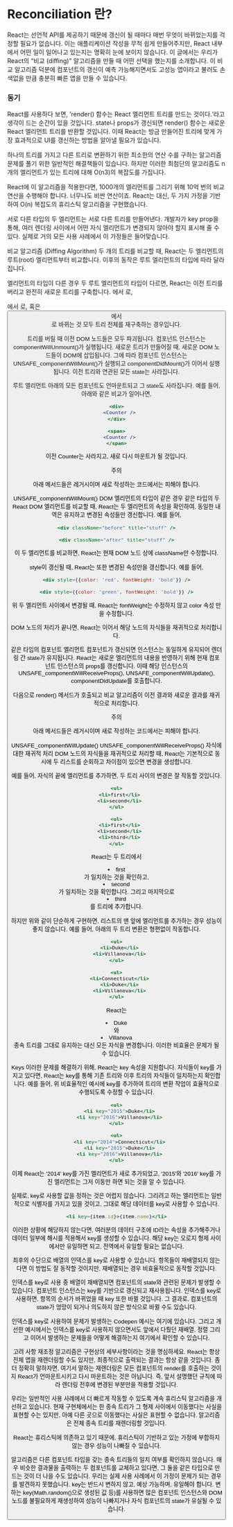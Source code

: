 # Reconciliation 란?

React는 선언적 API를 제공하기 때문에 갱신이 될 때마다 매번 무엇이 바뀌었는지를 걱정할 필요가 없습니다. 이는 애플리케이션 작성을 무척 쉽게 만들어주지만, React 내부에서 어떤 일이 일어나고 있는지는 명확히 눈에 보이지 않습니다. 이 글에서는 우리가 React의 “비교 (diffing)” 알고리즘을 만들 때 어떤 선택을 했는지를 소개합니다. 이 비교 알고리즘 덕분에 컴포넌트의 갱신이 예측 가능해지면서도 고성능 앱이라고 불러도 손색없을 만큼 충분히 빠른 앱을 만들 수 있습니다.

### 동기
React를 사용하다 보면, ’render() 함수는 React 엘리먼트 트리를 만드는 것이다.‘라고 생각이 드는 순간이 있을 것입니다. state나 props가 갱신되면 render() 함수는 새로운 React 엘리먼트 트리를 반환할 것입니다. 이때 React는 방금 만들어진 트리에 맞게 가장 효과적으로 UI를 갱신하는 방법을 알아낼 필요가 있습니다.

하나의 트리를 가지고 다른 트리로 변환하기 위한 최소한의 연산 수를 구하는 알고리즘 문제를 풀기 위한 일반적인 해결책들이 있습니다. 하지만 이러한 최첨단의 알고리즘도 n개의 엘리먼트가 있는 트리에 대해 O(n3)의 복잡도를 가집니다.

React에 이 알고리즘을 적용한다면, 1000개의 엘리먼트를 그리기 위해 10억 번의 비교 연산을 수행해야 합니다. 너무나도 비싼 연산이죠. React는 대신, 두 가지 가정을 기반하여 O(n) 복잡도의 휴리스틱 알고리즘을 구현했습니다.

서로 다른 타입의 두 엘리먼트는 서로 다른 트리를 만들어낸다.
개발자가 key prop을 통해, 여러 렌더링 사이에서 어떤 자식 엘리먼트가 변경되지 않아야 할지 표시해 줄 수 있다.
실제로 거의 모든 사용 사례에서 이 가정들은 들어맞습니다.

비교 알고리즘 (Diffing Algorithm)
두 개의 트리를 비교할 때, React는 두 엘리먼트의 루트(root) 엘리먼트부터 비교합니다. 이후의 동작은 루트 엘리먼트의 타입에 따라 달라집니다.

엘리먼트의 타입이 다른 경우
두 루트 엘리먼트의 타입이 다르면, React는 이전 트리를 버리고 완전히 새로운 트리를 구축합니다. <a>에서 <img>로, <Article>에서 <Comment>로, 혹은 <Button>에서 <div>로 바뀌는 것 모두 트리 전체를 재구축하는 경우입니다.

트리를 버릴 때 이전 DOM 노드들은 모두 파괴됩니다. 컴포넌트 인스턴스는 componentWillUnmount()가 실행됩니다. 새로운 트리가 만들어질 때, 새로운 DOM 노드들이 DOM에 삽입됩니다. 그에 따라 컴포넌트 인스턴스는 UNSAFE_componentWillMount()가 실행되고 componentDidMount()가 이어서 실행됩니다. 이전 트리와 연관된 모든 state는 사라집니다.

루트 엘리먼트 아래의 모든 컴포넌트도 언마운트되고 그 state도 사라집니다. 예를 들어, 아래와 같은 비교가 일어나면,

```jsx
<div>
  <Counter />
</div>

<span>
  <Counter />
</span>
```

이전 Counter는 사라지고, 새로 다시 마운트가 될 것입니다.

주의

아래 메서드들은 레거시이며 새로 작성하는 코드에서는 피해야 합니다.

UNSAFE_componentWillMount()
DOM 엘리먼트의 타입이 같은 경우
같은 타입의 두 React DOM 엘리먼트를 비교할 때, React는 두 엘리먼트의 속성을 확인하여, 동일한 내역은 유지하고 변경된 속성들만 갱신합니다. 예를 들어,

```jsx
<div className="before" title="stuff" />

<div className="after" title="stuff" />
```

이 두 엘리먼트를 비교하면, React는 현재 DOM 노드 상에 className만 수정합니다.

style이 갱신될 때, React는 또한 변경된 속성만을 갱신합니다. 예를 들어,

```jsx
<div style={{color: 'red', fontWeight: 'bold'}} />

<div style={{color: 'green', fontWeight: 'bold'}} />
```

위 두 엘리먼트 사이에서 변경될 때, React는 fontWeight는 수정하지 않고 color 속성 만을 수정합니다.

DOM 노드의 처리가 끝나면, React는 이어서 해당 노드의 자식들을 재귀적으로 처리합니다.

같은 타입의 컴포넌트 엘리먼트
컴포넌트가 갱신되면 인스턴스는 동일하게 유지되어 렌더링 간 state가 유지됩니다. React는 새로운 엘리먼트의 내용을 반영하기 위해 현재 컴포넌트 인스턴스의 props를 갱신합니다. 이때 해당 인스턴스의 UNSAFE_componentWillReceiveProps(), UNSAFE_componentWillUpdate(), componentDidUpdate를 호출합니다.

다음으로 render() 메서드가 호출되고 비교 알고리즘이 이전 결과와 새로운 결과를 재귀적으로 처리합니다.

주의

아래 메서드들은 레거시이며 새로 작성하는 코드에서는 피해야 합니다.

UNSAFE_componentWillUpdate()
UNSAFE_componentWillReceiveProps()
자식에 대한 재귀적 처리
DOM 노드의 자식들을 재귀적으로 처리할 때, React는 기본적으로 동시에 두 리스트를 순회하고 차이점이 있으면 변경을 생성합니다.

예를 들어, 자식의 끝에 엘리먼트를 추가하면, 두 트리 사이의 변경은 잘 작동할 것입니다.

```jsx
<ul>
  <li>first</li>
  <li>second</li>
</ul>

<ul>
  <li>first</li>
  <li>second</li>
  <li>third</li>
</ul>
```

React는 두 트리에서 <li>first</li>가 일치하는 것을 확인하고, <li>second</li>가 일치하는 것을 확인합니다. 그리고 마지막으로 <li>third</li>를 트리에 추가합니다.

하지만 위와 같이 단순하게 구현하면, 리스트의 맨 앞에 엘리먼트를 추가하는 경우 성능이 좋지 않습니다. 예를 들어, 아래의 두 트리 변환은 형편없이 작동합니다.

```jsx
<ul>
  <li>Duke</li>
  <li>Villanova</li>
</ul>

<ul>
  <li>Connecticut</li>
  <li>Duke</li>
  <li>Villanova</li>
</ul>
```

React는 <li>Duke</li>와 <li>Villanova</li> 종속 트리를 그대로 유지하는 대신 모든 자식을 변경합니다. 이러한 비효율은 문제가 될 수 있습니다.

Keys
이러한 문제를 해결하기 위해, React는 key 속성을 지원합니다. 자식들이 key를 가지고 있다면, React는 key를 통해 기존 트리와 이후 트리의 자식들이 일치하는지 확인합니다. 예를 들어, 위 비효율적인 예시에 key를 추가하여 트리의 변환 작업이 효율적으로 수행되도록 수정할 수 있습니다.

```jsx
<ul>
  <li key="2015">Duke</li>
  <li key="2016">Villanova</li>
</ul>

<ul>
  <li key="2014">Connecticut</li>
  <li key="2015">Duke</li>
  <li key="2016">Villanova</li>
</ul>
```

이제 React는 '2014' key를 가진 엘리먼트가 새로 추가되었고, '2015'와 '2016' key를 가진 엘리먼트는 그저 이동만 하면 되는 것을 알 수 있습니다.

실제로, key로 사용할 값을 정하는 것은 어렵지 않습니다. 그리려고 하는 엘리먼트는 일반적으로 식별자를 가지고 있을 것이고, 그대로 해당 데이터를 key로 사용할 수 있습니다.

```jsx
<li key={item.id}>{item.name}</li>
```

이러한 상황에 해당하지 않는다면, 여러분의 데이터 구조에 ID라는 속성을 추가해주거나 데이터 일부에 해시를 적용해서 key를 생성할 수 있습니다. 해당 key는 오로지 형제 사이에서만 유일하면 되고, 전역에서 유일할 필요는 없습니다.

최후의 수단으로 배열의 인덱스를 key로 사용할 수 있습니다. 항목들이 재배열되지 않는다면 이 방법도 잘 동작할 것이지만, 재배열되는 경우 비효율적으로 동작할 것입니다.

인덱스를 key로 사용 중 배열이 재배열되면 컴포넌트의 state와 관련된 문제가 발생할 수 있습니다. 컴포넌트 인스턴스는 key를 기반으로 갱신되고 재사용됩니다. 인덱스를 key로 사용하면, 항목의 순서가 바뀌었을 때 key 또한 바뀔 것입니다. 그 결과로, 컴포넌트의 state가 엉망이 되거나 의도하지 않은 방식으로 바뀔 수도 있습니다.

인덱스를 key로 사용하여 문제가 발생하는 Codepen 예시는 여기에 있습니다. 그리고 개선한 예시에서는 인덱스를 key로 사용하지 않으면서도 앞에서 다뤘던 재배열, 정렬 그리고 이어서 발생하는 문제들을 어떻게 해결하는지 여기에서 확인할 수 있습니다.

고려 사항
재조정 알고리즘은 구현상의 세부사항이라는 것을 명심하세요. React는 항상 전체 앱을 재렌더링할 수도 있지만, 최종적으로 출력되는 결과는 항상 같을 것입니다. 좀 더 정확히 말하자면, 여기서 말하는 재렌더링은 모든 컴포넌트의 render를 호출하는 것이지 React가 언마운트시키고 다시 마운트하는 것은 아닙니다. 즉, 앞서 설명했던 규칙에 따라 렌더링 전후에 변경된 부분만을 적용할 것입니다.

우리는 일반적인 사용 사례에서 더 빠르게 작동할 수 있도록 계속 휴리스틱 알고리즘을 개선하고 있습니다. 현재 구현체에서는 한 종속 트리가 그 형제 사이에서 이동했다는 사실을 표현할 수는 있지만, 아예 다른 곳으로 이동했다는 사실은 표현할 수 없습니다. 알고리즘은 전체 종속 트리를 재렌더링할 것입니다.

React는 휴리스틱에 의존하고 있기 때문에, 휴리스틱이 기반하고 있는 가정에 부합하지 않는 경우 성능이 나빠질 수 있습니다.

알고리즘은 다른 컴포넌트 타입을 갖는 종속 트리들의 일치 여부를 확인하지 않습니다. 매우 비슷한 결과물을 출력하는 두 컴포넌트를 교체하고 있다면, 그 둘을 같은 타입으로 만드는 것이 더 나을 수도 있습니다. 우리는 실제 사용 사례에서 이 가정이 문제가 되는 경우를 발견하지 못했습니다.
key는 반드시 변하지 않고, 예상 가능하며, 유일해야 합니다. 변하는 key(Math.random()으로 생성된 값 등)를 사용하면 많은 컴포넌트 인스턴스와 DOM 노드를 불필요하게 재생성하여 성능이 나빠지거나 자식 컴포넌트의 state가 유실될 수 있습니다.

